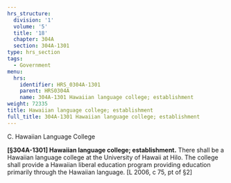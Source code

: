 ```yaml
---
hrs_structure:
  division: '1'
  volume: '5'
  title: '18'
  chapter: 304A
  section: 304A-1301
type: hrs_section
tags:
  - Government
menu:
  hrs:
    identifier: HRS_0304A-1301
    parent: HRS0304A
    name: 304A-1301 Hawaiian language college; establishment
weight: 72335
title: Hawaiian language college; establishment
full_title: 304A-1301 Hawaiian language college; establishment
---
```

C. Hawaiian Language College

**[§304A-1301] Hawaiian language college; establishment.** There shall be a Hawaiian language college at the University of Hawaii at Hilo. The college shall provide a Hawaiian liberal education program providing education primarily through the Hawaiian language. [L 2006, c 75, pt of §2]